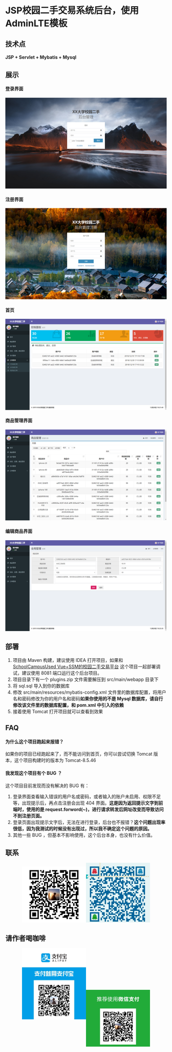 # JSP校园二手交易系统后台，使用AdminLTE模板
## 技术点
#### JSP + Servlet + Mybatis + Mysql
## 展示
#### 登录界面
![登录界面](https://github.com/jdassd/imgRepository/blob/master/TIM%E6%88%AA%E5%9B%BE20191220192109.png)
#### 注册界面
![注册界面](https://github.com/jdassd/imgRepository/blob/master/TIM%E6%88%AA%E5%9B%BE20191220192137.png)
#### 首页
![首页](https://github.com/jdassd/imgRepository/blob/master/TIM%E6%88%AA%E5%9B%BE20191220192240.png)
#### 商品管理界面
![商品管理界面](https://github.com/jdassd/imgRepository/blob/master/TIM%E6%88%AA%E5%9B%BE20191220192329.png)
#### 编辑商品界面
![编辑商品界面](https://github.com/jdassd/imgRepository/blob/master/TIM%E6%88%AA%E5%9B%BE20191220192421.png)
## 部署
1. 项目由 Maven 构建，建议使用 IDEA 打开项目，如果和 [SchoolCampusUsed Vue+SSM的校园二手交易平台](https://github.com/jdassd/SchoolCampusUsed) 这个项目一起部署调试，建议使用 8081 端口运行这个后台项目。
2. 项目目录下有一个 plugins.zip 文件需要解压到 src/main/webapp 目录下
3. 将 sql.sql 导入到你的数据库
4. 修改 src/main/resources/mybatis-config.xml 文件里的数据库配置，将用户名和密码修改为你的用户名和密码**如果你使用的不是 Mysql 数据库，请自行修改该文件里的数据库配置，和 pom.xml 中引入的依赖**
5. 接着使用 Tomcat 打开项目就可以查看到效果

## FAQ
#### 为什么这个项目跑起来报错？
如果你的项目已经跑起来了，而不能访问到首页，你可以尝试切换 Tomcat 版本，这个项目构建时的版本为 Tomcat-8.5.46
#### 我发现这个项目有个 BUG ？
这个项目目前发现而没有解决的 BUG 有：
1. 登录界面查看输入错误的用户名或密码，或者输入的账户未启用、权限不足等，出现提示后，再点击注册会出现 404 界面。**这是因为返回提示文字到前端时，使用的是 request.forword(~)，进行请求转发后网址改变而导致访问不到注册页面。**
2. 登录页面出现提示文字后，无法在进行登录，后台也不报错？**这个问题出现率很低，因为我测试的时候没有出现过，所以我不确定这个问题的原因。**
3. 其他一些 BUG ，但基本不影响使用，这个后台本身，也没有什么价值。

## 联系
<div  align="center">    
<img src="https://github.com/jdassd/imgRepository/blob/master/%E6%B7%BB%E5%8A%A0%E5%BE%AE%E4%BF%A1%E5%A5%BD%E5%8F%8B%E7%A0%81.jpg" width="200" hegiht="200" alt="微信添加好友码" /><img src="https://github.com/jdassd/imgRepository/blob/master/%E6%B7%BB%E5%8A%A0QQ%E5%A5%BD%E5%8F%8B%E7%A0%81.jpg" width="200" hegiht="200" alt="QQ添加好友码" />
</div>



## 请作者喝咖啡
<div  align="center">    
<img src="https://github.com/jdassd/imgRepository/blob/master/%E6%94%AF%E4%BB%98%E5%AE%9D%E6%94%B6%E6%AC%BE%E7%A0%81.jpg" width="200" hegiht="200" alt="支付宝收款码" /><img src="https://github.com/jdassd/imgRepository/blob/master/%E5%BE%AE%E4%BF%A1%E6%94%B6%E6%AC%BE%E7%A0%81.jpg" width="200" hegiht="200" align=center alt="微信收款码" />
</div>

